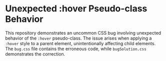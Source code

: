 # Unexpected :hover Pseudo-class Behavior

This repository demonstrates an uncommon CSS bug involving unexpected behavior of the `:hover` pseudo-class. The issue arises when applying a `:hover` style to a parent element, unintentionally affecting child elements.  The `bug.css` file contains the erroneous code, while `bugSolution.css` demonstrates the correction.